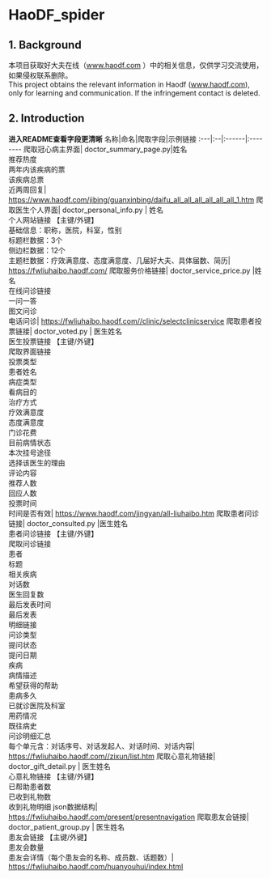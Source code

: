 # HaoDF_spider
## 1. Background
本项目获取好大夫在线（www.haodf.com ）中的相关信息，仅供学习交流使用，如果侵权联系删除。  
This project obtains the relevant information in Haodf (www.haodf.com), only for learning and communication. If the infringement contact is deleted.
## 2. Introduction
**进入README查看字段更清晰**
名称|命名|爬取字段|示例链接
:---|:--|:------|:--------
爬取冠心病主界面|	doctor_summary_page.py|姓名<br/>推荐热度<br/>两年内该疾病的票<br/>该疾病总票<br/>近两周回复|	https://www.haodf.com/jibing/guanxinbing/daifu_all_all_all_all_all_all_1.htm
爬取医生个人界面| doctor_personal_info.py | 姓名<br/>个人网站链接 【主键/外键】<br/>基础信息：职称，医院，科室，性别<br/>标题栏数据：3个<br/>侧边栏数据：12个<br/>主题栏数据：疗效满意度、态度满意度、几届好大夫、具体届数、简历|	https://fwliuhaibo.haodf.com/
爬取服务价格链接|	doctor_service_price.py |姓名<br/>在线问诊链接<br/>一问一答<br/>图文问诊<br/>电话问诊|	https://fwliuhaibo.haodf.com//clinic/selectclinicservice
爬取患者投票链接| doctor_voted.py |	医生姓名<br/>医生投票链接 【主键/外键】<br/>爬取界面链接<br/>投票类型<br/>患者姓名<br/>病症类型<br/>看病目的<br/>治疗方式<br/>疗效满意度<br/>态度满意度<br/>门诊花费<br/>目前病情状态<br/>本次挂号途径<br/>选择该医生的理由<br/>评论内容<br/>推荐人数<br/>回应人数<br/>投票时间<br/>时间是否有效|	https://www.haodf.com/jingyan/all-liuhaibo.htm
爬取患者问诊链接|	doctor_consulted.py |医生姓名<br/>患者问诊链接  【主键/外键】<br/>爬取问诊链接<br/>患者<br/>标题<br/>相关疾病<br/>对话数<br/>医生回复数<br/>最后发表时间<br/>最后发表<br/>明细链接<br/>问诊类型<br/>提问状态<br/>提问日期<br/>疾病<br/>病情描述<br/>希望获得的帮助<br/>患病多久<br/>已就诊医院及科室<br/>用药情况<br/>既往病史<br/>问诊明细汇总<br/>每个单元含：对话序号、对话发起人、对话时间、对话内容|	https://fwliuhaibo.haodf.com//zixun/list.htm
爬取心意礼物链接|	doctor_gift_detail.py |	医生姓名<br/>心意礼物链接 【主键/外键】<br/>已帮助患者数<br/>已收到礼物数<br/>收到礼物明细  json数据结构|	https://fwliuhaibo.haodf.com/present/presentnavigation
爬取患友会链接|	doctor_patient_group.py |	医生姓名<br/>患友会链接 【主键/外键】<br/>患友会数量<br/>患友会详情（每个患友会的名称、成员数、话题数）|	https://fwliuhaibo.haodf.com/huanyouhui/index.html
